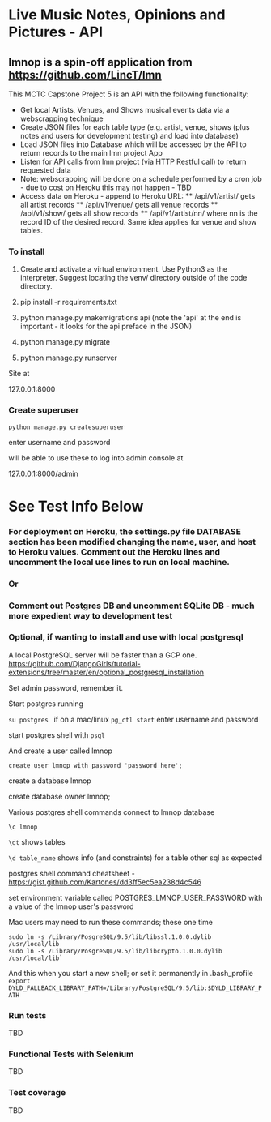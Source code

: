 # Live Music Notes, Opinions and Pictures - API
## lmnop is a spin-off application from https://github.com/LincT/lmn

This MCTC Capstone Project 5 is an API with the following functionality:

* Get local Artists, Venues, and Shows musical events data via a webscrapping technique
* Create JSON files for each table type (e.g. artist, venue, shows (plus notes and users for development testing) and load into database)
* Load JSON files into Database which will be accessed by the API to return records to the main lmn project App
* Listen for API calls from lmn project (via HTTP Restful call) to return requested data
* Note: webscrapping will be done on a schedule performed by a cron job - due to cost on Heroku this may not happen - TBD
* Access data on Heroku - append to Heroku URL:
** /api/v1/artist/    gets all artist records
** /api/v1/venue/     gets all venue records
** /api/v1/show/      gets all show records
** /api/v1/artist/nn/ where nn is the record ID of the desired record. Same idea applies for venue and show tables.

### To install

1. Create and activate a virtual environment. Use Python3 as the interpreter. Suggest locating the venv/ directory outside of the code directory.

2. pip install -r requirements.txt

3. python manage.py makemigrations api         (note the 'api' at the end is important - it looks for the api preface in the JSON)

4. python manage.py migrate

5. python manage.py runserver

Site at

127.0.0.1:8000

### Create superuser

`python manage.py createsuperuser`

enter username and password

will be able to use these to log into admin console at

127.0.0.1:8000/admin

# See Test Info Below

### For deployment on Heroku, the settings.py file DATABASE section has been modified changing the name, user, and host to Heroku values. Comment out the Heroku lines and uncomment the local use lines to run on local machine.

### Or

### Comment out Postgres DB and uncomment SQLite DB - much more expedient way to development test

### Optional, if wanting to install and use with local postgresql

A local PostgreSQL server will be faster than a GCP one.
https://github.com/DjangoGirls/tutorial-extensions/tree/master/en/optional_postgresql_installation

Set admin password, remember it.

Start postgres running

`su postgres ` if on a mac/linux
`pg_ctl start`  enter username and password

start postgres shell with `psql`

And create a user called lmnop

```
create user lmnop with password 'password_here';
```

create a database lmnop

create database owner lmnop;


Various postgres shell commands
connect to lmnop database

```
\c lmnop
```

`\dt`    shows tables

`\d table_name`   shows info (and constraints) for a table
other sql as expected

postgres shell command cheatsheet - https://gist.github.com/Kartones/dd3ff5ec5ea238d4c546

set environment variable called
POSTGRES_LMNOP_USER_PASSWORD
with a value of the lmnop user's password


Mac users may need to run these commands; these one time

```
sudo ln -s /Library/PosgreSQL/9.5/lib/libssl.1.0.0.dylib /usr/local/lib
sudo ln -s /Library/PosgreSQL/9.5/lib/libcrypto.1.0.0.dylib /usr/local/lib`
```

And this when you start a new shell; or set it permanently in .bash_profile
`export DYLD_FALLBACK_LIBRARY_PATH=/Library/PostgreSQL/9.5/lib:$DYLD_LIBRARY_PATH`


### Run tests

TBD

### Functional Tests with Selenium

TBD

### Test coverage

TBD

